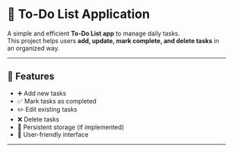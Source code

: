 # 📝 To-Do List Application

A simple and efficient **To-Do List app** to manage daily tasks.  
This project helps users **add, update, mark complete, and delete tasks** in an organized way.

---

## 🚀 Features
- ➕ Add new tasks
- ✅ Mark tasks as completed
- ✏️ Edit existing tasks
- ❌ Delete tasks
- 📂 Persistent storage (if implemented)
- 🎨 User-friendly interface

---
